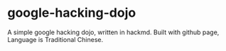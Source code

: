 # google-hacking-dojo
A simple google hacking dojo, written in hackmd. Built with github page, Language is Traditional Chinese.
